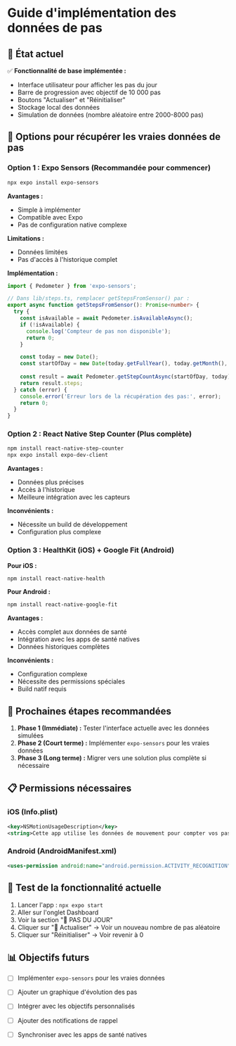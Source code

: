 # Guide d'implémentation des données de pas

## 📱 État actuel

✅ **Fonctionnalité de base implémentée :**
- Interface utilisateur pour afficher les pas du jour
- Barre de progression avec objectif de 10 000 pas
- Boutons "Actualiser" et "Réinitialiser"
- Stockage local des données
- Simulation de données (nombre aléatoire entre 2000-8000 pas)

## 🔧 Options pour récupérer les vraies données de pas

### Option 1 : Expo Sensors (Recommandée pour commencer)

```bash
npx expo install expo-sensors
```

**Avantages :**
- Simple à implémenter
- Compatible avec Expo
- Pas de configuration native complexe

**Limitations :**
- Données limitées
- Pas d'accès à l'historique complet

**Implémentation :**
```typescript
import { Pedometer } from 'expo-sensors';

// Dans lib/steps.ts, remplacer getStepsFromSensor() par :
export async function getStepsFromSensor(): Promise<number> {
  try {
    const isAvailable = await Pedometer.isAvailableAsync();
    if (!isAvailable) {
      console.log('Compteur de pas non disponible');
      return 0;
    }

    const today = new Date();
    const startOfDay = new Date(today.getFullYear(), today.getMonth(), today.getDate());
    
    const result = await Pedometer.getStepCountAsync(startOfDay, today);
    return result.steps;
  } catch (error) {
    console.error('Erreur lors de la récupération des pas:', error);
    return 0;
  }
}
```

### Option 2 : React Native Step Counter (Plus complète)

```bash
npm install react-native-step-counter
npx expo install expo-dev-client
```

**Avantages :**
- Données plus précises
- Accès à l'historique
- Meilleure intégration avec les capteurs

**Inconvénients :**
- Nécessite un build de développement
- Configuration plus complexe

### Option 3 : HealthKit (iOS) + Google Fit (Android)

**Pour iOS :**
```bash
npm install react-native-health
```

**Pour Android :**
```bash
npm install react-native-google-fit
```

**Avantages :**
- Accès complet aux données de santé
- Intégration avec les apps de santé natives
- Données historiques complètes

**Inconvénients :**
- Configuration complexe
- Nécessite des permissions spéciales
- Build natif requis

## 🚀 Prochaines étapes recommandées

1. **Phase 1 (Immédiate) :** Tester l'interface actuelle avec les données simulées
2. **Phase 2 (Court terme) :** Implémenter `expo-sensors` pour les vraies données
3. **Phase 3 (Long terme) :** Migrer vers une solution plus complète si nécessaire

## 📋 Permissions nécessaires

### iOS (Info.plist)
```xml
<key>NSMotionUsageDescription</key>
<string>Cette app utilise les données de mouvement pour compter vos pas quotidiens.</string>
```

### Android (AndroidManifest.xml)
```xml
<uses-permission android:name="android.permission.ACTIVITY_RECOGNITION" />
```

## 🧪 Test de la fonctionnalité actuelle

1. Lancer l'app : `npx expo start`
2. Aller sur l'onglet Dashboard
3. Voir la section "👟 PAS DU JOUR"
4. Cliquer sur "🔄 Actualiser" → Voir un nouveau nombre de pas aléatoire
5. Cliquer sur "Réinitialiser" → Voir revenir à 0

## 📊 Objectifs futurs

- [ ] Implémenter `expo-sensors` pour les vraies données
- [ ] Ajouter un graphique d'évolution des pas
- [ ] Intégrer avec les objectifs personnalisés
- [ ] Ajouter des notifications de rappel
- [ ] Synchroniser avec les apps de santé natives


